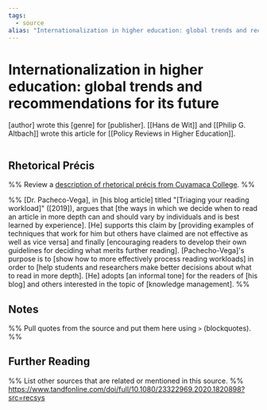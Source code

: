 ```yaml
---
tags:
  - source
alias: "Internationalization in higher education: global trends and recommendations for its future"
---
```

# Internationalization in higher education: global trends and recommendations for its future
[author] wrote this [genre] for [publisher].
[[Hans de Wit]] and [[Philip G. Altbach]] wrote this article for [[Policy Reviews in Higher Education]].

```bibtex
```

## Rhetorical Précis
%% Review a [description of rhetorical précis from Cuyamaca College](https://www.cuyamaca.edu/student-support/tutoring-center/files/student-resources/rhetorical-precis-description-and-examples.pdf). %%

%%
[Dr. Pacheco-Vega], in [his blog article] titled "[Triaging your reading workload]" ([2019]), argues that [the ways in which we decide when to read an article in more depth can and should vary by individuals and is best learned by experience]. [He] supports this claim by [providing examples of techniques that work for him but others have claimed are not effective as well as vice versa] and finally [encouraging readers to develop their own guidelines for deciding what merits further reading]. [Pachecho-Vega]'s purpose is to [show how to more effectively process reading workloads] in order to [help students and researchers make better decisions about what to read in more depth]. [He] adopts [an informal tone] for the readers of [his blog] and others interested in the topic of [knowledge management]. 
%%
## Notes
%% Pull quotes from the source and put them here using `>` (blockquotes). %%

## Further Reading
%% List other sources that are related or mentioned in this source. %%
https://www.tandfonline.com/doi/full/10.1080/23322969.2020.1820898?src=recsys

